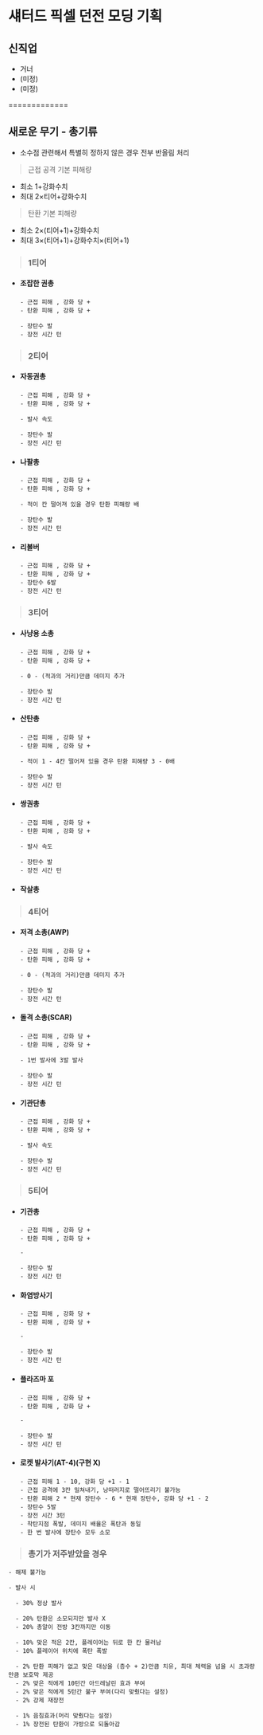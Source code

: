# 섀터드 픽셀 던전 모딩 기획
## 신직업
* 거너
* (미정)
* (미정)

=============

## 새로운 무기 - 총기류

* 소수점 관련해서 특별히 정하지 않은 경우 전부 반올림 처리
> 근접 공격 기본 피해량

  - 최소 1+강화수치
  - 최대 2×티어+강화수치

> 탄환 기본 피해량

   - 최소 2×(티어+1)+강화수치
   - 최대 3×(티어+1)+강화수치×(티어+1)

>### 1티어

* #### 조잡한 권총

      - 근접 피해 , 강화 당 +
      - 탄환 피해 , 강화 당 +

      - 장탄수 발
      - 장전 시간 턴

>### 2티어

* #### 자동권총

      - 근접 피해 , 강화 당 +
      - 탄환 피해 , 강화 당 +

      - 발사 속도

      - 장탄수 발
      - 장전 시간 턴

* #### 나팔총

      - 근접 피해 , 강화 당 +
      - 탄환 피해 , 강화 당 +

      - 적이 칸 떨어져 있을 경우 탄환 피해량 배

      - 장탄수 발
      - 장전 시간 턴

* #### 리볼버

      - 근접 피해 , 강화 당 +
      - 탄환 피해 , 강화 당 +
      - 장탄수 6발
      - 장전 시간 턴



>### 3티어

* #### 사냥용 소총

      - 근접 피해 , 강화 당 +
      - 탄환 피해 , 강화 당 +

      - 0 - (적과의 거리)만큼 데미지 추가

      - 장탄수 발
      - 장전 시간 턴


* #### 산탄총
       
      - 근접 피해 , 강화 당 +
      - 탄환 피해 , 강화 당 +

      - 적이 1 - 4칸 떨어져 있을 경우 탄환 피해량 3 - 0배

      - 장탄수 발
      - 장전 시간 턴

* #### 쌍권총

      - 근접 피해 , 강화 당 +
      - 탄환 피해 , 강화 당 +

      - 발사 속도

      - 장탄수 발
      - 장전 시간 턴

* #### 작살총



>### 4티어

* #### 저격 소총(AWP)

      - 근접 피해 , 강화 당 +
      - 탄환 피해 , 강화 당 +

      - 0 - (적과의 거리)만큼 데미지 추가
      
      - 장탄수 발
      - 장전 시간 턴

* #### 돌격 소총(SCAR)

      - 근접 피해 , 강화 당 +
      - 탄환 피해 , 강화 당 +

      - 1번 발사에 3발 발사
      
      - 장탄수 발
      - 장전 시간 턴

* #### 기관단총

      - 근접 피해 , 강화 당 +
      - 탄환 피해 , 강화 당 +

      - 발사 속도
      
      - 장탄수 발
      - 장전 시간 턴

>### 5티어

* #### 기관총

      - 근접 피해 , 강화 당 +
      - 탄환 피해 , 강화 당 +

      - 
      
      - 장탄수 발
      - 장전 시간 턴

* #### 화염방사기

      - 근접 피해 , 강화 당 +
      - 탄환 피해 , 강화 당 +

      - 
      
      - 장탄수 발
      - 장전 시간 턴

* #### 플라즈마 포

      - 근접 피해 , 강화 당 +
      - 탄환 피해 , 강화 당 +

      - 
      
      - 장탄수 발
      - 장전 시간 턴

* #### 로켓 발사기(AT-4)(구현 X)

      - 근접 피해 1 - 10, 강화 당 +1 - 1
      - 근접 공격에 3칸 밀쳐내기, 낭떠러지로 떨어뜨리기 불가능
      - 탄환 피해 2 * 현재 장탄수 - 6 * 현재 장탄수, 강화 당 +1 - 2
      - 장탄수 5발
      - 장전 시간 3턴
      - 착탄지점 폭발, 데미지 배율은 폭탄과 동일
      - 한 번 발사에 장탄수 모두 소모

>### 총기가 저주받았을 경우

    - 해제 불가능

    - 발사 시 

      - 30% 정상 발사

      - 20% 탄환은 소모되지만 발사 X
      - 20% 총알이 전방 3칸까지만 이동

      - 10% 맞은 적은 2칸, 플레이어는 뒤로 한 칸 물러남
      - 10% 플레이어 위치에 폭탄 폭발

      - 2% 탄환 피해가 없고 맞은 대상을 (층수 + 2)만큼 치유, 최대 체력을 넘을 시 초과량만큼 보호막 제공
      - 2% 맞은 적에게 10턴간 아드레날린 효과 부여
      - 2% 맞은 적에게 5턴간 불구 부여(다리 맞췄다는 설정)
      - 2% 강제 재장전

      - 1% 음침효과(머리 맞췄다는 설정)
      - 1% 장전된 탄환이 가방으로 되돌아감